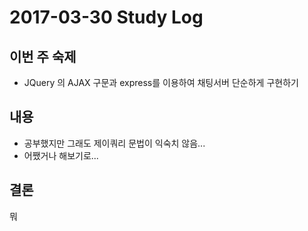 # 2017-03-30 Study Log

## 이번 주 숙제
* JQuery 의 AJAX 구문과 express를 이용하여 채팅서버 단순하게 구현하기

## 내용
* 공부했지만 그래도 제이쿼리 문법이 익숙치 않음...
* 어쨌거나 해보기로...

## 결론
뭐
